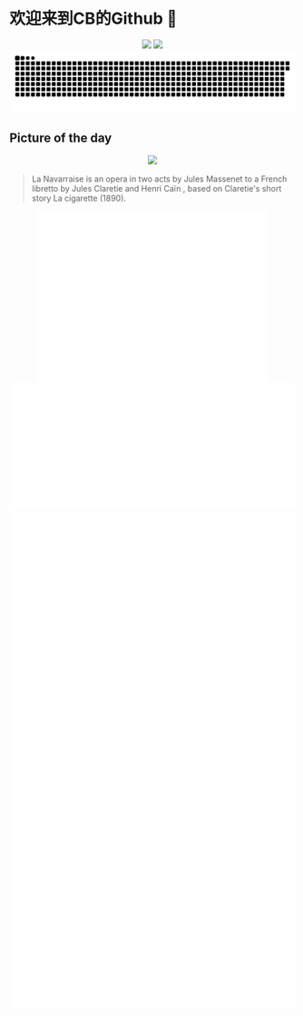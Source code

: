 
# 欢迎来到CB的Github 👋

<div align="center">
  <img height="137px" src="https://github-readme-stats.vercel.app/api?username=SuperCB&show_icons=true&theme=radical" />
  <img height="137px" src="https://github-readme-stats.vercel.app/api/top-langs/?username=SuperCB&hide_title=true&hide_border=true&layout=compact&langs_count=6&text_color=000&icon_color=fff" />
</div>


<div align="center">
    <img src="./contribution-snake/github-contribution-grid-snake.svg" />
</div>



## Picture of the day
<div align="center">
  <img width=400px src="https://upload.wikimedia.org/wikipedia/commons/thumb/9/98/Poster_for_Jules_Massenet%27s_La_Navarraise_with_Emma_Calv%C3%A9_in_the_r%C3%B4le_of_Anita.jpg/525px-Poster_for_Jules_Massenet%27s_La_Navarraise_with_Emma_Calv%C3%A9_in_the_r%C3%B4le_of_Anita.jpg" />
</div>

>La Navarraise  is an  opera  in two acts by  Jules Massenet  to a French  libretto  by  Jules Claretie  and  Henri Caïn , based on Claretie's short story  La cigarette  (1890).



<div align="center">
  <img height="300px" src="base_metrics.svg" />
  <img  src="metrics.plugin.calendar.full.svg" />
</div>


<div align="center">
  <img  src="plugin_metrics.svg" /> 
</div>
